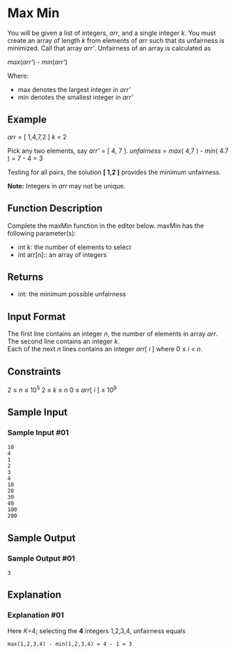 # Max Min

You will be given a list of integers, *arr*, and a single integer *k*. You must create an array of length *k* from elements of *arr* such that its unfairness is minimized. Call that array *arr'*. Unfairness of an array is calculated as

*max*(*arr'*) - *min*(*arr'*)

Where:
- max denotes the largest integer in *arr'* 
- min denotes the smallest integer in *arr'*

## Example

*arr* = [ 1,4,7,2 ]
*k* = 2

Pick any two elements, say *arr'* = [ 4, 7 ].
*unfairness* = *max*( 4,7 ) - *min*( 4.7 ) = 7 - 4 = 3

Testing for all pairs, the solution **[ 1,2 ]** provides the minimum unfairness.

**Note:** Integers in *arr* may not be unique.

## Function Description

Complete the maxMin function in the editor below.
maxMin has the following parameter(s):

* int k: the number of elements to select
* int arr[n]:: an array of integers

## Returns

* int: the minimum possible unfairness

## Input Format

The first line contains an integer *n*, the number of elements in array *arr*.  
The second line contains an integer *k*.  
Each of the next *n* lines contains an integer *arr*[ *i* ] where 0 ≤ *i* < *n*.

## Constraints

2 ≤ *n* ≤ 10<sup>5</sup>
2 ≤ *k* ≤ *n*
0 ≤ *arr*[ *i* ] ≤ 10<sup>9</sup>

## Sample Input

### Sample Input #01

```
10
4
1
2
3
4
10
20
30
40
100
200
```

## Sample Output

### Sample Output #01
```
3
```

## Explanation

### Explanation #01

Here *K*=4; selecting the **4** integers 1,2,3,4, unfairness equals

```
max(1,2,3,4) - min(1,2,3,4) = 4 - 1 = 3
```
